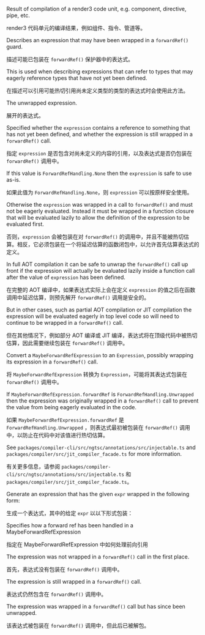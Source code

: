 Result of compilation of a render3 code unit, e.g. component, directive, pipe, etc.

render3 代码单元的编译结果，例如组件、指令、管道等。

Describes an expression that may have been wrapped in a `forwardRef()` guard.

描述可能已包装在 `forwardRef()` 保护器中的表达式。

This is used when describing expressions that can refer to types that may eagerly reference types
that have not yet been defined.

在描述可以引用可能热切引用尚未定义类型的类型的表达式时会使用此方法。

The unwrapped expression.

展开的表达式。

Specified whether the `expression` contains a reference to something that has not yet been
defined, and whether the expression is still wrapped in a `forwardRef()` call.

指定 `expression` 是否包含对尚未定义的内容的引用，以及表达式是否仍包装在 `forwardRef()`
调用中。

If this value is `ForwardRefHandling.None` then the `expression` is safe to use as-is.

如果此值为 `ForwardRefHandling.None`，则 `expression` 可以按原样安全使用。

Otherwise the `expression` was wrapped in a call to `forwardRef()` and must not be eagerly
evaluated. Instead it must be wrapped in a function closure that will be evaluated lazily to
allow the definition of the expression to be evaluated first.

否则，`expression` 会被包装在对 `forwardRef()`
的调用中，并且不能被热切估算。相反，它必须包装在一个将延迟估算的函数闭包中，以允许首先估算表达式的定义。

In full AOT compilation it can be safe to unwrap the `forwardRef()` call up front if the
expression will actually be evaluated lazily inside a function call after the value of
`expression` has been defined.

在完整的 AOT 编译中，如果表达式实际上会在定义 `expression`
的值之后在函数调用中延迟估算，则预先解开 `forwardRef()` 调用是安全的。

But in other cases, such as partial AOT compilation or JIT compilation the expression will be
evaluated eagerly in top level code so will need to continue to be wrapped in a `forwardRef()`
call.

但在其他情况下，例如部分 AOT 编译或 JIT
编译，表达式将在顶级代码中被热切估算，因此需要继续包装在 `forwardRef()` 调用中。

Convert a `MaybeForwardRefExpression` to an `Expression`, possibly wrapping its expression in a
`forwardRef()` call.

将 `MaybeForwardRefExpression` 转换为 `Expression`，可能将其表达式包装在 `forwardRef()` 调用中。

If `MaybeForwardRefExpression.forwardRef` is `ForwardRefHandling.Unwrapped` then the expression
was originally wrapped in a `forwardRef()` call to prevent the value from being eagerly evaluated
in the code.

如果 `MaybeForwardRefExpression.forwardRef` 是 `ForwardRefHandling.Unwrapped`
，则表达式最初被包装在 `forwardRef()` 调用中，以防止在代码中对该值进行热切估算。

See `packages/compiler-cli/src/ngtsc/annotations/src/injectable.ts` and
`packages/compiler/src/jit_compiler_facade.ts` for more information.

有关更多信息，请参阅 `packages/compiler-cli/src/ngtsc/annotations/src/injectable.ts` 和
`packages/compiler/src/jit_compiler_facade.ts`。

Generate an expression that has the given `expr` wrapped in the following form:

生成一个表达式，其中的给定 `expr` 以以下形式包装：

Specifies how a forward ref has been handled in a MaybeForwardRefExpression

指定在 MaybeForwardRefExpression 中如何处理前向引用

The expression was not wrapped in a `forwardRef()` call in the first place.

首先，表达式没有包装在 `forwardRef()` 调用中。

The expression is still wrapped in a `forwardRef()` call.

表达式仍然包含在 `forwardRef()` 调用中。

The expression was wrapped in a `forwardRef()` call but has since been unwrapped.

该表达式被包装在 `forwardRef()` 调用中，但此后已被解包。